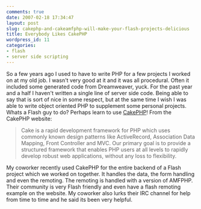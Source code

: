 ```yaml
---
comments: true
date: 2007-02-18 17:34:47
layout: post
slug: cakephp-and-cakeamfphp-will-make-your-flash-projects-delicious
title: Everybody Likes CakePHP
wordpress_id: 11
categories:
- flash
- server side scripting
---
```


So a few years ago I used to have to write PHP for a few projects I worked on at my old job. I wasn't very good at it and it was all procedural. Often it included some generated code from Dreamweaver, yuck. For the past year and a half I haven't written a single line of server side code. Being able to say that is sort of nice in some respect, but at the same time I wish I was able to write object oriented PHP to supplement some personal projects. Whats a Flash guy to do? Perhaps learn to use [CakePHP](http://www.cakephp.org)! From the CakePHP website:



> Cake is a rapid development framework for PHP which uses commonly known design patterns like ActiveRecord, Association Data Mapping, Front Controller and MVC. Our primary goal is to provide a structured framework that enables PHP users at all levels to rapidly develop robust web applications, without any loss to flexibility.



My coworker recently used CakePHP for the entire backend of a Flash project which we worked on together. It handles the data, the form handling and even the remoting. The remoting is handled with a version of AMFPHP. Their community is very Flash friendly and even have a flash remoting example on the website. My coworker also lurks their IRC channel for help from time to time and he said its been very helpful.
